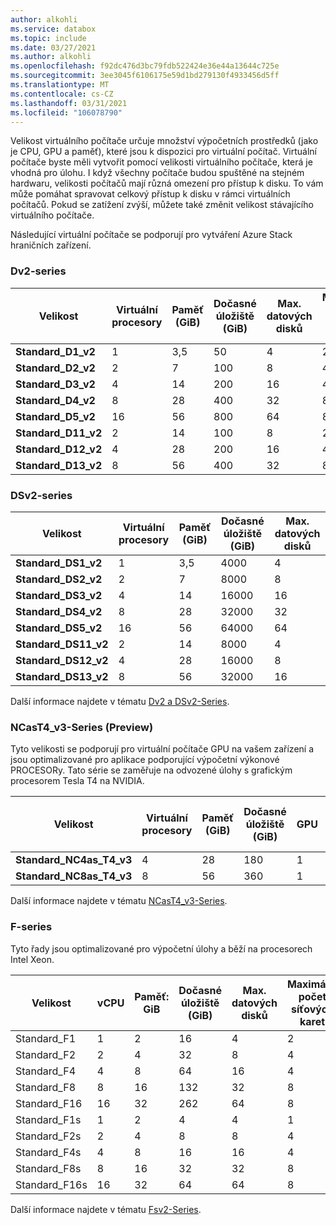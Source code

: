 ```yaml
---
author: alkohli
ms.service: databox
ms.topic: include
ms.date: 03/27/2021
ms.author: alkohli
ms.openlocfilehash: f92dc476d3bc79fdb522424e36e44a13644c725e
ms.sourcegitcommit: 3ee3045f6106175e59d1bd279130f4933456d5ff
ms.translationtype: MT
ms.contentlocale: cs-CZ
ms.lasthandoff: 03/31/2021
ms.locfileid: "106078790"
---
```

Velikost virtuálního počítače určuje množství výpočetních prostředků (jako je CPU, GPU a paměť), které jsou k dispozici pro virtuální počítač. Virtuální počítače byste měli vytvořit pomocí velikosti virtuálního počítače, která je vhodná pro úlohu. I když všechny počítače budou spuštěné na stejném hardwaru, velikosti počítačů mají různá omezení pro přístup k disku. To vám může pomáhat spravovat celkový přístup k disku v rámci virtuálních počítačů. Pokud se zatížení zvýší, můžete také změnit velikost stávajícího virtuálního počítače.

Následující virtuální počítače se podporují pro vytváření Azure Stack hraničních zařízení.

### <a name="dv2-series"></a>Dv2-series
|Velikost     |Virtuální procesory     |Paměť (GiB) | Dočasné úložiště (GiB)   | Max. datových disků | Maximální počet síťových karet |
|-------------------|----|----|-----|----|------|
|**Standard_D1_v2** |1   |3,5 |50   | 4    |2 |
|**Standard_D2_v2** |2   |7   |100  | 8    |4 |
|**Standard_D3_v2** |4   |14  |200  | 16  |4 |
|**Standard_D4_v2** |8   |28  |400  | 32  |8 |
|**Standard_D5_v2** |16  |56  |800  | 64  |8 |
|**Standard_D11_v2** |2   |14  |100 | 8     |2 |
|**Standard_D12_v2** |4   |28  |200  | 16   |4 |
|**Standard_D13_v2** |8   |56  |400  | 32  |8 |

### <a name="dsv2-series"></a>DSv2-series
|Velikost     |Virtuální procesory     |Paměť (GiB) | Dočasné úložiště (GiB)  | Max. datových disků| 
|--------------------|----|----|----|-----|
|**Standard_DS1_v2** |1   |3,5 |4000  |4  | 
|**Standard_DS2_v2** |2   |7   |8000  |8  | 
|**Standard_DS3_v2** |4   |14  |16000 |16 | 
|**Standard_DS4_v2** |8   |28  |32000 |32 | 
|**Standard_DS5_v2** |16  |56  |64000 |64 |  
|**Standard_DS11_v2**|2   |14  |8000  |4  | 
|**Standard_DS12_v2**|4   |28  |16000 |8  | 
|**Standard_DS13_v2**|8   |56  |32000 |16 | 


Další informace najdete v tématu [Dv2 a DSv2-Series](../articles/virtual-machines/dv2-dsv2-series.md#dv2-series).

### <a name="ncast4_v3-series-preview"></a>NCasT4_v3-Series (Preview)

Tyto velikosti se podporují pro virtuální počítače GPU na vašem zařízení a jsou optimalizované pro aplikace podporující výpočetní výkonové PROCESORy. Tato série se zaměřuje na odvozené úlohy s grafickým procesorem Tesla T4 na NVIDIA. 

|Velikost     |Virtuální procesory     |Paměť (GiB) | Dočasné úložiště (GiB)  | GPU | Paměť GPU (GiB) | Maximální počet síťových karet |
|---------------------|----|----|-----|-----|-------|--------------|
|**Standard_NC4as_T4_v3** |4   |28  |180   |1 |16   |4 |
|**Standard_NC8as_T4_v3** |8   |56  |360   |1 |16  |8 |

Další informace najdete v tématu [NCasT4_v3-Series](../articles/virtual-machines/nct4-v3-series.md).

### <a name="f-series"></a>F-series

Tyto řady jsou optimalizované pro výpočetní úlohy a běží na procesorech Intel Xeon. 

| Velikost | vCPU | Paměť: GiB | Dočasné úložiště (GiB) |  Max. datových disků | Maximální počet síťových karet |
|---|---|---|---|---|---|
| Standard_F1  | 1  | 2   |16      | 4  |  2 |
| Standard_F2 | 2  | 4 |32      | 8  |  4 |
| Standard_F4  | 4  | 8 |64   | 16 |  4 |
| Standard_F8 | 8 | 16  |132    | 32 |  8 |
| Standard_F16 | 16 | 32  |262   | 64 |  8 |
| Standard_F1s | 1 | 2  | 4  | 4 | 1 |
| Standard_F2s | 2 | 4 |8   | 8 | 4 |
| Standard_F4s | 4 | 8 |16 | 16 |  4 |
| Standard_F8s | 8 | 16 |32 | 32 |  8 |
| Standard_F16s | 16 | 32 |64 | 64 |  8 |

Další informace najdete v tématu [Fsv2-Series](../articles/virtual-machines/fsv2-series.md).

